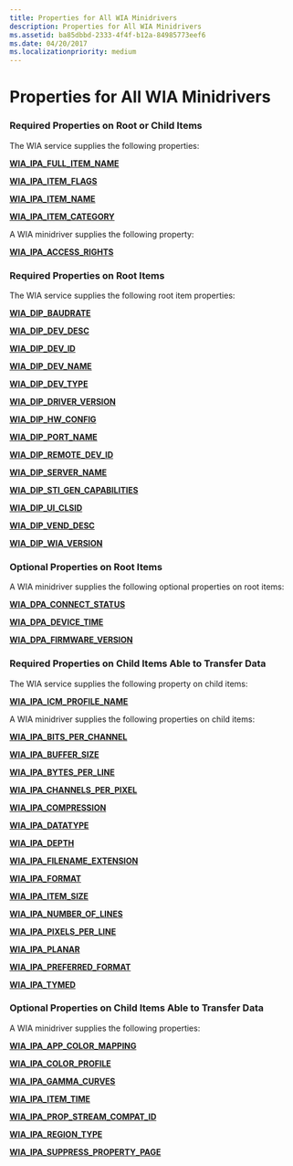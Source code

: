 ```yaml
---
title: Properties for All WIA Minidrivers
description: Properties for All WIA Minidrivers
ms.assetid: ba85dbbd-2333-4f4f-b12a-84985773eef6
ms.date: 04/20/2017
ms.localizationpriority: medium
---
```


# Properties for All WIA Minidrivers





### Required Properties on Root or Child Items

The WIA service supplies the following properties:

[**WIA\_IPA\_FULL\_ITEM\_NAME**](./wia-ipa-full-item-name.md)

[**WIA\_IPA\_ITEM\_FLAGS**](./wia-ipa-item-flags.md)

[**WIA\_IPA\_ITEM\_NAME**](./wia-ipa-item-name.md)

[**WIA\_IPA\_ITEM\_CATEGORY**](./wia-ipa-item-category.md)

A WIA minidriver supplies the following property:

[**WIA\_IPA\_ACCESS\_RIGHTS**](./wia-ipa-access-rights.md)

### Required Properties on Root Items

The WIA service supplies the following root item properties:

[**WIA\_DIP\_BAUDRATE**](./wia-dip-baudrate.md)

[**WIA\_DIP\_DEV\_DESC**](./wia-dip-dev-desc.md)

[**WIA\_DIP\_DEV\_ID**](./wia-dip-dev-id.md)

[**WIA\_DIP\_DEV\_NAME**](./wia-dip-dev-name.md)

[**WIA\_DIP\_DEV\_TYPE**](./wia-dip-dev-type.md)

[**WIA\_DIP\_DRIVER\_VERSION**](./wia-dip-driver-version.md)

[**WIA\_DIP\_HW\_CONFIG**](./wia-dip-hw-config.md)

[**WIA\_DIP\_PORT\_NAME**](./wia-dip-port-name.md)

[**WIA\_DIP\_REMOTE\_DEV\_ID**](./wia-dip-remote-dev-id.md)

[**WIA\_DIP\_SERVER\_NAME**](./wia-dip-server-name.md)

[**WIA\_DIP\_STI\_GEN\_CAPABILITIES**](./wia-dip-sti-gen-capabilities.md)

[**WIA\_DIP\_UI\_CLSID**](./wia-dip-ui-clsid.md)

[**WIA\_DIP\_VEND\_DESC**](./wia-dip-vend-desc.md)

[**WIA\_DIP\_WIA\_VERSION**](./wia-dip-wia-version.md)

### Optional Properties on Root Items

A WIA minidriver supplies the following optional properties on root items:

[**WIA\_DPA\_CONNECT\_STATUS**](./wia-dpa-connect-status.md)

[**WIA\_DPA\_DEVICE\_TIME**](./wia-dpa-device-time.md)

[**WIA\_DPA\_FIRMWARE\_VERSION**](./wia-dpa-firmware-version.md)

### Required Properties on Child Items Able to Transfer Data

The WIA service supplies the following property on child items:

[**WIA\_IPA\_ICM\_PROFILE\_NAME**](./wia-ipa-icm-profile-name.md)

A WIA minidriver supplies the following properties on child items:

[**WIA\_IPA\_BITS\_PER\_CHANNEL**](./wia-ipa-bits-per-channel.md)

[**WIA\_IPA\_BUFFER\_SIZE**](./wia-ipa-buffer-size.md)

[**WIA\_IPA\_BYTES\_PER\_LINE**](./wia-ipa-bytes-per-line.md)

[**WIA\_IPA\_CHANNELS\_PER\_PIXEL**](./wia-ipa-channels-per-pixel.md)

[**WIA\_IPA\_COMPRESSION**](./wia-ipa-compression.md)

[**WIA\_IPA\_DATATYPE**](./wia-ipa-datatype.md)

[**WIA\_IPA\_DEPTH**](./wia-ipa-depth.md)

[**WIA\_IPA\_FILENAME\_EXTENSION**](./wia-ipa-filename-extension.md)

[**WIA\_IPA\_FORMAT**](./wia-ipa-format.md)

[**WIA\_IPA\_ITEM\_SIZE**](./wia-ipa-item-size.md)

[**WIA\_IPA\_NUMBER\_OF\_LINES**](./wia-ipa-number-of-lines.md)

[**WIA\_IPA\_PIXELS\_PER\_LINE**](./wia-ipa-pixels-per-line.md)

[**WIA\_IPA\_PLANAR**](./wia-ipa-planar.md)

[**WIA\_IPA\_PREFERRED\_FORMAT**](./wia-ipa-preferred-format.md)

[**WIA\_IPA\_TYMED**](./wia-ipa-tymed.md)

### Optional Properties on Child Items Able to Transfer Data

A WIA minidriver supplies the following properties:

[**WIA\_IPA\_APP\_COLOR\_MAPPING**](./wia-ipa-app-color-mapping.md)

[**WIA\_IPA\_COLOR\_PROFILE**](./wia-ipa-color-profile.md)

[**WIA\_IPA\_GAMMA\_CURVES**](./wia-ipa-gamma-curves.md)

[**WIA\_IPA\_ITEM\_TIME**](./wia-ipa-item-time.md)

[**WIA\_IPA\_PROP\_STREAM\_COMPAT\_ID**](./wia-ipa-prop-stream-compat-id.md)

[**WIA\_IPA\_REGION\_TYPE**](./wia-ipa-region-type.md)

[**WIA\_IPA\_SUPPRESS\_PROPERTY\_PAGE**](./wia-ipa-suppress-property-page.md)

 

